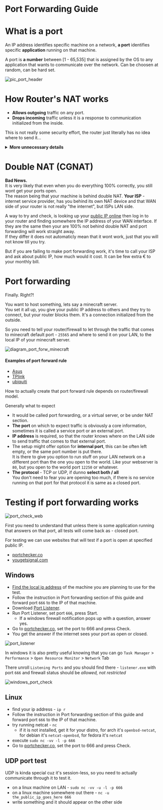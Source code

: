# Port Forwarding Guide

# What is a port

An IP address identifies specific machine on a network,
**a port** identifies specific **application** running on that machine.

A port is **a number** between [1 - 65,535] that is assigned by the OS
to any application that wants to communicate over the network.
Can be choosen at random, can be hard set.

![pic_port_header](https://i.imgur.com/TM0pOQN.png)

# How Router's NAT works

* **Allows outgoing** traffic on any port.
* **Drops incoming** traffic unless it is a response to communication
  initialized from the inside.

This is not really some security effort, the router just literally has no idea
where to send it...

<details>
<summary><b>More unnecessary details</b></summary>

NAT is implemented in your router.<br>
It makes your **LAN side** devices able to connect with the
outside world - **WAN side,** through one public IP.
"The internet" *sees* just one device it communicates with,
at least at this network level. 

![pic_nat](https://i.imgur.com/Nk7u4MP.png)


#### LAN side initialized communication

* You visit a website, let's say `youtube.com`
* Your browser has some random port assigned by the OS,
  this will be the **source port**.
  The local IP address of the machine it runs on will be the **source IP**
* Browser/OS ask DNS servers for IP address of `youtube.com`,
  the answer is `142.250.191.78` - **destination IP**
* Youtube is a website, standard for https is using port `443` - **destination port.**
* All requred information are there. Destination[ip & port] Source[ip & port].
* Packets are send.
* The browser now waits for a response at that random port.
* Since the router is the **default gateway**, thats where the packets arrive. 
* The router saves all that info in its state table for a time, could be seconds,
  could be days depending on protocol and [state](https://serverfault.com/a/481909).
* Router doing the NAT now replaces the **source IP address** of that one machine,
  with its own wan IP address,
  it might also change source port but that is not as important,
  and sends it out in the direction of the **destination IP**.
* Response comes back, router knows it is a response because it's coming from the 
  IP that it contacted recently and the **destination port** it uses is the same
  number that was used as the source port.
* It checks the state table for the **original source IP and source port**,
  put them in, now as destination and off the packets go.
* The browser receives response on its assigned port, from the IP it contacted.

#### WAN side initialized communication

* Want to connect to a jellyfin server to watch some movies from browser.
* You know the IP address or the url.
  You also expect it to run on default port jellyfin uses `8096`
* The browser makes the request.
* The router sees it coming at port `8096`, but where does it send it?
  There is nothing in the state table, that would tell it.
* So it drops it, unless there is a port forwarding rule that says
  that if something comes to port `8096` send it to this local ip address
  and at that port...  

Youtube explanation videos if you want deeper dive:

* [NAT - Network Address Translation.](https://www.youtube.com/watch?v=RG97rvw1eUo)
* [Public IP vs. Private IP and Port Forwarding](https://www.youtube.com/watch?v=92b-jjBURkw)

---
---

</details>

# Double NAT (CGNAT)

<!-- ![pic_cgnat](https://i.imgur.com/z697REf.png) -->

**Bad News.**<br>
It is very likely that even when you do everything 100% correctly,
you still wont get your ports open.<br>
The reason being that your machine is behind double NAT.
**Your ISP** - internet service provider, has you behind its own NAT device
and that WAN side of your router is not really "the internet", but ISPs LAN side. 

A way to try and check, is looking up your [public IP online](http://icanhazip.com/)
then log in to your router and finding somewhere the IP address of your WAN interface.
If they are the same then your are 100% not behind double NAT and port forwarding 
will work straight away.<br>
If they differ it does not automaticly mean that it wont work,
just that you will not know till you try.

But if you are failing to make port forwarding work, it's time to call your ISP
and ask about public IP, how much would it cost.
It can be few extra € to your monthly bill.

# Port forwarding

Finally. Right?!

You want to host something, lets say a minecraft server.<br>
You set it all up, you give your public IP address to others and they try to connect,
but your router blocks them. It's a connection initialized from the outside.

So you need to tell your router/firewall to let through the traffic that comes to
minecraft default port - `25565` and where to send it on your LAN,
to the local IP of your minecraft server.

![diagram_port_forw_minecraft](https://i.imgur.com/PNR32Mz.png)

#### Examples of port forward rule

* [Asus](https://i.imgur.com/brs9Mr6.png)
* [TPlink](https://i.imgur.com/FNS2xCj.png)
* [ubiquiti](https://i.imgur.com/D04HVJc.png)

How to actually create that port forward rule depends on router/firewall model.

Generally what to expect

* It would be called port forwarding, or a virtual server, or be under NAT section.
* **The port** on which to expect traffic is obviously a core information,
  sometimes it is called a service port or an external port.
* **IP address** is required, so that the router knows where on the LAN side
  to send traffic that comes to that external port.
* The setup might offer option for **internal port**,
  this can be often left empty, or the same port number is put there.<br>
  It is there to give you option to run stuff on your LAN network on a different
  port than the one you open to the world. Like your webserver is `80`,
  but you open to the world port `12250` or whatever.
* **The protocol** - TCP or UDP, if dunno **select both / all**<br>
  You don't need to fear you are opening too much, if there is no service
  running on that port for that protocol it is same as a closed port.

# Testing if port forwarding works

![port_check_web](https://i.imgur.com/d5fNnCX.png)

First you need to understand that unless there is some application running
that answers on that port, all tests will come back as - closed port.

For testing we can use websites that will test if a port is open at specified public IP.

* [portchecker.co](https://portchecker.co/)
* [yougetsignal.com](https://www.yougetsignal.com/tools/open-ports/)

## Windows

* [Find the local ip address](https://www.youtube.com/results?search_query=how+to+find+ip+address+windows)
  of the machine you are planning to use for the test.
* Follow the instruction in Port forwarding section of this guide
  and forward port `666` to the IP of that machine.
* Download [Port Listener](https://www.rjlsoftware.com/software/utility/portlistener/).
* Run Port Listener, set port `666`, press Start.
  * If a windows firewall notification pops up with a question, answer yes.
* Go to [portchecker.co](https://portchecker.co/), set the port to 666 and press Check.
* You get the answer if the internet sees your port as open or closed.

![port_listener](https://i.imgur.com/A9fxIbi.png)

In windows it is also pretty useful knowing that you can go 
`Task Manager` > `Performance` > `Open Resource Monitor` > `Network` Tab 

There unroll `Listening Ports`
and you should find there - `listener.exe` with port `666` and firewall status
should be *allowed, not restricted*

![windows_port_check](https://i.imgur.com/putdef0.png)

## Linux

* find your ip address - `ip r`
* Follow the instruction in Port forwarding section of this guide
  and forward port `666` to the IP of that machine.
* try running netcat - `nc `<br>
  * if it is not installed, get it for your distro,
    for arch it's `openbsd-netcat`, for debian it's `netcat-openbsd`,
    for fedora it's `netcat`
* execute `sudo nc -vv -l -p 666`
* Go to [portchecker.co](https://portchecker.co/), set the port to 666 and press Check.


## UDP port test

UDP is kinda special cuz it's session-less, so you need to actually communicate
through it to test it.

* on a linux machine on LAN - `sudo nc -vv -u -l -p 666`
* on a linux machine somewhere out there - `nc -u the_public_ip_goes_here 666`
* write something and it should appear on the other side
